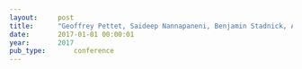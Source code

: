 ```yaml
---
layout:     post
title:      "Geoffrey Pettet, Saideep Nannapaneni, Benjamin Stadnick, Abhishek Dubey, and Gautam Biswas. Incident analysis and prediction using clustering and bayesian network. In 2017 IEEE International Conference on Smart City Innovations. IEEE, aug 2017."
date:       2017-01-01 00:00:01
year:       2017
pub_type:       conference
---
```

